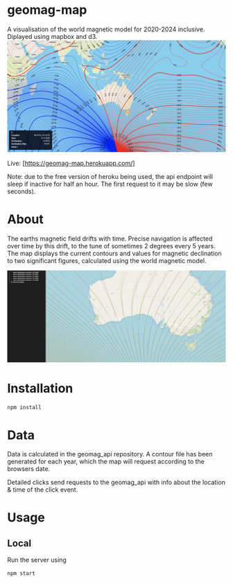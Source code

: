 geomag-map
=====

A visualisation of the world magnetic model for 2020-2024 inclusive. Diplayed using mapbox and d3.
<img src="assets/map-example.png">

Live: [https://geomag-map.herokuapp.com/]

Note: due to the free version of heroku being used, the api endpoint will sleep if inactive for half an hour. The first request to it may be slow (few seconds).

# About 
The earths magnetic field drifts with time. Precise navigation is affected over time
by this drift, to the tune of sometimes 2 degrees every 5 years. The map displays the
current contours and values for magnetic declination to two significant figures, 
calculated using the world magnetic model.

<img src="assets/drift.png">



# Installation 
```
npm install 
```

# Data
Data is calculated in the geomag_api repository. A contour file has been generated for each year, which the map will request according to the browsers date.

Detailed clicks send requests to the geomag_api with info about the location & time of the click event. 

# Usage

## Local 
Run the server using
```
npm start 
```
